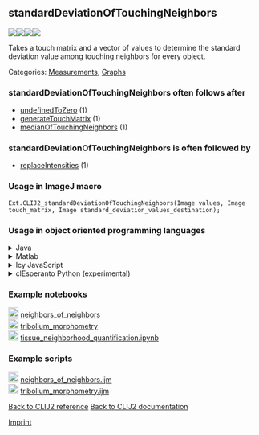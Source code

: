 ## standardDeviationOfTouchingNeighbors
<img src="images/mini_empty_logo.png"/><img src="images/mini_clij2_logo.png"/><img src="images/mini_empty_logo.png"/><img src="images/mini_cle_logo.png"/>

Takes a touch matrix and a vector of values to determine the standard deviation value among touching neighbors for every object. 



Categories: [Measurements](https://clij.github.io/clij2-docs/reference__measurement), [Graphs](https://clij.github.io/clij2-docs/reference__graph)

### standardDeviationOfTouchingNeighbors often follows after
* <a href="reference_undefinedToZero">undefinedToZero</a> (1)
* <a href="reference_generateTouchMatrix">generateTouchMatrix</a> (1)
* <a href="reference_medianOfTouchingNeighbors">medianOfTouchingNeighbors</a> (1)


### standardDeviationOfTouchingNeighbors is often followed by
* <a href="reference_replaceIntensities">replaceIntensities</a> (1)


### Usage in ImageJ macro
```
Ext.CLIJ2_standardDeviationOfTouchingNeighbors(Image values, Image touch_matrix, Image standard_deviation_values_destination);
```


### Usage in object oriented programming languages



<details>

<summary>
Java
</summary>
<pre class="highlight">// init CLIJ and GPU
import net.haesleinhuepf.clij2.CLIJ2;
import net.haesleinhuepf.clij.clearcl.ClearCLBuffer;
CLIJ2 clij2 = CLIJ2.getInstance();

// get input parameters
ClearCLBuffer values = clij2.push(valuesImagePlus);
ClearCLBuffer touch_matrix = clij2.push(touch_matrixImagePlus);
standard_deviation_values_destination = clij2.create(values);
</pre>

<pre class="highlight">
// Execute operation on GPU
clij2.standardDeviationOfTouchingNeighbors(values, touch_matrix, standard_deviation_values_destination);
</pre>

<pre class="highlight">
// show result
standard_deviation_values_destinationImagePlus = clij2.pull(standard_deviation_values_destination);
standard_deviation_values_destinationImagePlus.show();

// cleanup memory on GPU
clij2.release(values);
clij2.release(touch_matrix);
clij2.release(standard_deviation_values_destination);
</pre>

</details>



<details>

<summary>
Matlab
</summary>
<pre class="highlight">% init CLIJ and GPU
clij2 = init_clatlab();

% get input parameters
values = clij2.pushMat(values_matrix);
touch_matrix = clij2.pushMat(touch_matrix_matrix);
standard_deviation_values_destination = clij2.create(values);
</pre>

<pre class="highlight">
% Execute operation on GPU
clij2.standardDeviationOfTouchingNeighbors(values, touch_matrix, standard_deviation_values_destination);
</pre>

<pre class="highlight">
% show result
standard_deviation_values_destination = clij2.pullMat(standard_deviation_values_destination)

% cleanup memory on GPU
clij2.release(values);
clij2.release(touch_matrix);
clij2.release(standard_deviation_values_destination);
</pre>

</details>



<details>

<summary>
Icy JavaScript
</summary>
<pre class="highlight">// init CLIJ and GPU
importClass(net.haesleinhuepf.clicy.CLICY);
importClass(Packages.icy.main.Icy);

clij2 = CLICY.getInstance();

// get input parameters
values_sequence = getSequence();
values = clij2.pushSequence(values_sequence);
touch_matrix_sequence = getSequence();
touch_matrix = clij2.pushSequence(touch_matrix_sequence);
standard_deviation_values_destination = clij2.create(values);
</pre>

<pre class="highlight">
// Execute operation on GPU
clij2.standardDeviationOfTouchingNeighbors(values, touch_matrix, standard_deviation_values_destination);
</pre>

<pre class="highlight">
// show result
standard_deviation_values_destination_sequence = clij2.pullSequence(standard_deviation_values_destination)
Icy.addSequence(standard_deviation_values_destination_sequence);
// cleanup memory on GPU
clij2.release(values);
clij2.release(touch_matrix);
clij2.release(standard_deviation_values_destination);
</pre>

</details>



<details>

<summary>
clEsperanto Python (experimental)
</summary>
<pre class="highlight">import pyclesperanto_prototype as cle

cle.standard_deviation_of_touching_neighbors(values, touch_matrix, standard_deviation_values_destination)

</pre>



</details>





### Example notebooks
<a href="https://clij.github.io/clij2-docs/md/neighbors_of_neighbors"><img src="images/language_macro.png" height="20"/></a> [neighbors_of_neighbors](https://clij.github.io/clij2-docs/md/neighbors_of_neighbors)  
<a href="https://clij.github.io/clij2-docs/md/tribolium_morphometry"><img src="images/language_macro.png" height="20"/></a> [tribolium_morphometry](https://clij.github.io/clij2-docs/md/tribolium_morphometry)  
<a href="https://github.com/clEsperanto/pyclesperanto_prototype/tree/master/demo/tissues/tissue_neighborhood_quantification.ipynb"><img src="images/language_python.png" height="20"/></a> [tissue_neighborhood_quantification.ipynb](https://github.com/clEsperanto/pyclesperanto_prototype/tree/master/demo/tissues/tissue_neighborhood_quantification.ipynb)  




### Example scripts
<a href="https://github.com/clij/clij2-docs/blob/master/src/main/macro/neighbors_of_neighbors.ijm"><img src="images/language_macro.png" height="20"/></a> [neighbors_of_neighbors.ijm](https://github.com/clij/clij2-docs/blob/master/src/main/macro/neighbors_of_neighbors.ijm)  
<a href="https://github.com/clij/clij2-docs/blob/master/src/main/macro/tribolium_morphometry.ijm"><img src="images/language_macro.png" height="20"/></a> [tribolium_morphometry.ijm](https://github.com/clij/clij2-docs/blob/master/src/main/macro/tribolium_morphometry.ijm)  


[Back to CLIJ2 reference](https://clij.github.io/clij2-docs/reference)
[Back to CLIJ2 documentation](https://clij.github.io/clij2-docs)

[Imprint](https://clij.github.io/imprint)

